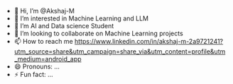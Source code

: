 - 👋 Hi, I’m @Akshaj-M
- 👀 I’m interested in Machine Learning and LLM
- 🌱 I’m  AI and Data science Student 
- 💞️ I’m looking to collaborate on Machine Learning projects
- 📫 How to reach me https://www.linkedin.com/in/akshaj-m-2a9721241?utm_source=share&utm_campaign=share_via&utm_content=profile&utm_medium=android_app
- 😄 Pronouns: ...
- ⚡ Fun fact: ...

<!---
Akshaj-M/Akshaj-M is a ✨ special ✨ repository because its `README.md` (this file) appears on your GitHub profile.
You can click the Preview link to take a look at your changes.
--->
